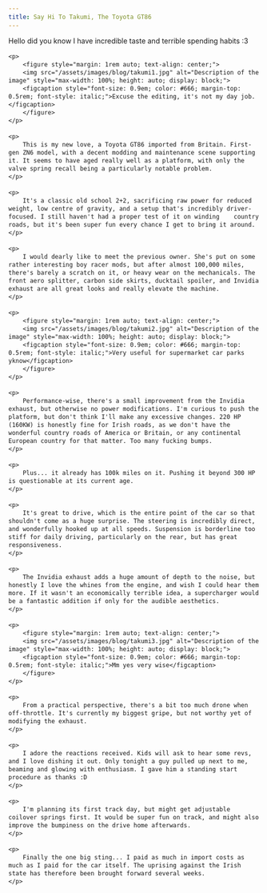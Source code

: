 ```yaml
---
title: Say Hi To Takumi, The Toyota GT86
---
```


<div>
    <p>
        Hello did you know I have incredible taste and terrible spending habits :3
    </p>

    <p>
        <figure style="margin: 1rem auto; text-align: center;">
        <img src="/assets/images/blog/takumi1.jpg" alt="Description of the image" style="max-width: 100%; height: auto; display: block;">
        <figcaption style="font-size: 0.9em; color: #666; margin-top: 0.5rem; font-style: italic;">Excuse the editing, it's not my day job.</figcaption>
        </figure>
    </p>
    
    <p>
        This is my new love, a Toyota GT86 imported from Britain. First-gen ZN6 model, with a decent modding and maintenance scene supporting it. It seems to have aged really well as a platform, with only the valve spring recall being a particularly notable problem.
    </p>

    <p>
        It's a classic old school 2+2, sacrificing raw power for reduced weight, low centre of gravity, and a setup that's incredibly driver-focused. I still haven't had a proper test of it on winding    country roads, but it's been super fun every chance I get to bring it around.
    </p>

    <p>
        I would dearly like to meet the previous owner. She's put on some rather interesting boy racer mods, but after almost 100,000 miles, there's barely a scratch on it, or heavy wear on the mechanicals. The front aero splitter, carbon side skirts, ducktail spoiler, and Invidia exhaust are all great looks and really elevate the machine.
    </p>

    <p>
        <figure style="margin: 1rem auto; text-align: center;">
        <img src="/assets/images/blog/takumi2.jpg" alt="Description of the image" style="max-width: 100%; height: auto; display: block;">
        <figcaption style="font-size: 0.9em; color: #666; margin-top: 0.5rem; font-style: italic;">Very useful for supermarket car parks yknow</figcaption>
        </figure>
    </p>

    <p>
        Performance-wise, there's a small improvement from the Invidia exhaust, but otherwise no power modifications. I'm curious to push the platform, but don't think I'll make any excessive changes. 220 HP (160KW) is honestly fine for Irish roads, as we don't have the wonderful country roads of America or Britain, or any continental European country for that matter. Too many fucking bumps. 
    </p>

    <p>
        Plus... it already has 100k miles on it. Pushing it beyond 300 HP is questionable at its current age.
    </p>

    <p>
        It's great to drive, which is the entire point of the car so that shouldn't come as a huge surprise. The steering is incredibly direct, and wonderfully hooked up at all speeds. Suspension is borderline too stiff for daily driving, particularly on the rear, but has great responsiveness.
    </p>

    <p>
        The Invidia exhaust adds a huge amount of depth to the noise, but honestly I love the whines from the engine, and wish I could hear them more. If it wasn't an economically terrible idea, a supercharger would be a fantastic addition if only for the audible aesthetics.
    </p>

    <p>
        <figure style="margin: 1rem auto; text-align: center;">
        <img src="/assets/images/blog/takumi3.jpg" alt="Description of the image" style="max-width: 100%; height: auto; display: block;">
        <figcaption style="font-size: 0.9em; color: #666; margin-top: 0.5rem; font-style: italic;">Mm yes very wise</figcaption>
        </figure>
    </p>

    <p>
        From a practical perspective, there's a bit too much drone when off-throttle. It's currently my biggest gripe, but not worthy yet of modifying the exhaust.
    </p>

    <p>
        I adore the reactions received. Kids will ask to hear some revs, and I love dishing it out. Only tonight a guy pulled up next to me, beaming and glowing with enthusiasm. I gave him a standing start procedure as thanks :D
    </p>

    <p>
        I'm planning its first track day, but might get adjustable coilover springs first. It would be super fun on track, and might also improve the bumpiness on the drive home afterwards.
    </p>

    <p>
        Finally the one big sting... I paid as much in import costs as much as I paid for the car itself. The uprising against the Irish state has therefore been brought forward several weeks. 
    </p>

</div>